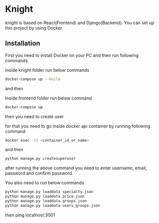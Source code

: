 # Knight

knight is based on React(Frontend) and Django(Backend). You can set up this project by using Docker.

## Installation
First you need to install Docker on your PC and then run following commands.

Inside knight folder run below commands

```bash
docker-compose up --build
```
and then

Inside frontend folder run below command
```bash
docker-compose up
```
then you need to create user 

for that you need to go inside docker api container by running following command

```bash
docker exec -it <container_id_or_name>
```
and then 
```bash
python manage.py createsuperuser
```

after running the above command you need to enter username, email, password and confirm password.

You also need to run below commands 
```bash
python manage.py loaddata specialty.json
python manage.py loaddata price.json
python manage.py loaddata groups.json
python manage.py loaddata users_groups.json
```
then ping localhost:3001
